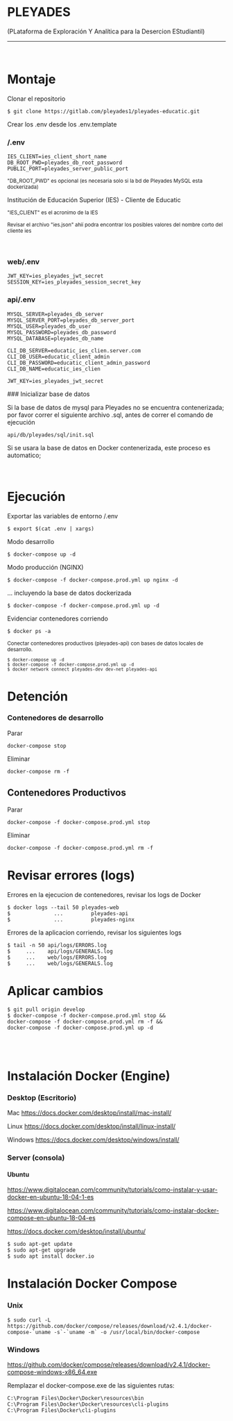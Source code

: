 # PLEYADES 
(PLataforma de Exploración Y Analítica para la Desercion EStudiantil)

----------

<small>
</small>
<br>

# Montaje
Clonar el repositorio
```console
$ git clone https://gitlab.com/pleyades1/pleyades-educatic.git
```

Crear los .env desde los .env.template 

###  /.env
```env
IES_CLIENT=ies_client_short_name
DB_ROOT_PWD=pleyades_db_root_password
PUBLIC_PORT=pleyades_server_public_port
```
<small>"DB_ROOT_PWD" es opcional (es necesaria solo si la bd de Pleyades MySQL esta dockerizada)</small>

Institución de Educación Superior (IES) - Cliente de Educatic

<small>"IES_CLIENT" es el acronimo de la IES

Revisar el archivo "ies.json" ahií podra encontrar los posibles valores del nombre corto del cliente ies</small>

<br>


###  web/.env
```env
JWT_KEY=ies_pleyades_jwt_secret
SESSION_KEY=ies_pleyades_session_secret_key
```


### api/.env
```env
MYSQL_SERVER=pleyades_db_server
MYSQL_SERVER_PORT=pleyades_db_server_port
MYSQL_USER=pleyades_db_user
MYSQL_PASSWORD=pleyades_db_password
MYSQL_DATABASE=pleyades_db_name

CLI_DB_SERVER=educatic_ies_clien.server.com
CLI_DB_USER=educatic_client_admin
CLI_DB_PASSWORD=educatic_client_admin_password
CLI_DB_NAME=educatic_ies_clien

JWT_KEY=ies_pleyades_jwt_secret
```

### Inicializar base de datos

Si la base de datos de mysql para Pleyades no se encuentra contenerizada;
por favor correr el siguiente archivo .sql, antes de correr el comando de ejecución 
```
api/db/pleyades/sql/init.sql
```
Si se usara la base de datos en Docker contenerizada, este proceso es automatico;

<br>

# Ejecución

Exportar las variables de entorno /.env
```console
$ export $(cat .env | xargs)
```

Modo desarrollo 
```console
$ docker-compose up -d
```

Modo producción (NGINX)
```console
$ docker-compose -f docker-compose.prod.yml up nginx -d
```

... incluyendo la base de datos dockerizada
```console
$ docker-compose -f docker-compose.prod.yml up -d
```

Evidenciar contenedores corriendo
```console
$ docker ps -a
```

<small>

Conectar contenedores productivos (pleyades-api) con bases de datos locales de desarrollo.

```console
$ docker-compose up -d
$ docker-compose -f docker-compose.prod.yml up -d
$ docker network connect pleyades-dev_dev-net pleyades-api
```

</small> 


# Detención 


### Contenedores de desarrollo

Parar 
```console
docker-compose stop
```

Eliminar 
```console
docker-compose rm -f
```

## Contenedores Productivos
Parar
```console
docker-compose -f docker-compose.prod.yml stop
```
Eliminar 
```console
docker-compose -f docker-compose.prod.yml rm -f
```

# Revisar errores (logs)

Errores en la ejecucion de contenedores, revisar los logs de Docker
```console
$ docker logs --tail 50 pleyades-web
$              ...         pleyades-api
$              ...         pleyades-nginx
```

Errores de la aplicacion corriendo, revisar los siguientes logs 
```console
$ tail -n 50 api/logs/ERRORS.log
$     ...    api/logs/GENERALS.log
$     ...    web/logs/ERRORS.log
$     ...    web/logs/GENERALS.log
```


# Aplicar cambios 
```console
$ git pull origin develop
$ docker-compose -f docker-compose.prod.yml stop &&
docker-compose -f docker-compose.prod.yml rm -f &&
docker-compose -f docker-compose.prod.yml up -d
````

<br>
<br>



# Instalación Docker (Engine)


### Desktop (Escritorio)

Mac 
https://docs.docker.com/desktop/install/mac-install/

Linux
https://docs.docker.com/desktop/install/linux-install/

Windows
https://docs.docker.com/desktop/windows/install/

### Server (consola)
#### Ubuntu

https://www.digitalocean.com/community/tutorials/como-instalar-y-usar-docker-en-ubuntu-18-04-1-es

https://www.digitalocean.com/community/tutorials/como-instalar-docker-compose-en-ubuntu-18-04-es

https://docs.docker.com/desktop/install/ubuntu/

```console
$ sudo apt-get update
$ sudo apt-get upgrade
$ sudo apt install docker.io
```

# Instalación Docker Compose 
### Unix
```console
$ sudo curl -L https://github.com/docker/compose/releases/download/v2.4.1/docker-compose-`uname -s`-`uname -m` -o /usr/local/bin/docker-compose
```

### Windows
https://github.com/docker/compose/releases/download/v2.4.1/docker-compose-windows-x86_64.exe

Remplazar el docker-compose.exe de las siguientes rutas:

```console
C:\Program Files\Docker\Docker\resources\bin
C:\Program Files\Docker\Docker\resources\cli-plugins
C:\Program Files\Docker\cli-plugins
```

